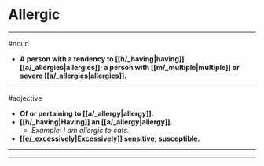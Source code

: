 # Allergic
---
#noun
- **A person with a tendency to [[h/_having|having]] [[a/_allergies|allergies]]; a person with [[m/_multiple|multiple]] or severe [[a/_allergies|allergies]].**
---
#adjective
- **Of or pertaining to [[a/_allergy|allergy]].**
- **[[h/_having|Having]] an [[a/_allergy|allergy]].**
	- _Example: I am allergic to cats._
- **[[e/_excessively|Excessively]] sensitive; susceptible.**
---
---

